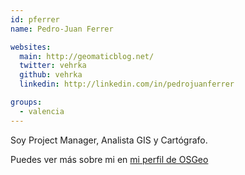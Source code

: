 ```yaml
---
id: pferrer
name: Pedro-Juan Ferrer

websites:
  main: http://geomaticblog.net/
  twitter: vehrka
  github: vehrka
  linkedin: http://linkedin.com/in/pedrojuanferrer

groups:
  - valencia
---
```


Soy Project Manager, Analista GIS y Cartógrafo.

Puedes ver más sobre mi en [mi perfil de OSGeo](http://wiki.osgeo.org/wiki/Pedro-Juan_Ferrer)

